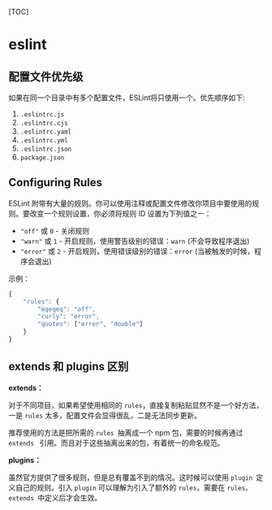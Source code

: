 [TOC]

# eslint



## 配置文件优先级

如果在同一个目录中有多个配置文件，ESLint将只使用一个。优先顺序如下:

1. `.eslintrc.js`
2. `.eslintrc.cjs`
3. `.eslintrc.yaml`
4. `.eslintrc.yml`
5. `.eslintrc.json`
6. `package.json`



## Configuring Rules

ESLint 附带有大量的规则。你可以使用注释或配置文件修改你项目中要使用的规则。要改变一个规则设置，你必须将规则 ID 设置为下列值之一：

- `"off"` 或 `0` - 关闭规则
- `"warn"` 或 `1` - 开启规则，使用警告级别的错误：`warn` (不会导致程序退出)
- `"error"` 或 `2` - 开启规则，使用错误级别的错误：`error` (当被触发的时候，程序会退出)

示例：

```js
{
    "rules": {
        "eqeqeq": "off",
        "curly": "error",
        "quotes": ["error", "double"]
    }
}
```



## extends 和 plugins 区别

**extends：**

对于不同项目，如果希望使用相同的 `rules`，直接复制粘贴显然不是一个好方法，一是 `rules` 太多，配置文件会显得很乱，二是无法同步更新。

推荐使用的方法是把所需的 `rules `抽离成一个 npm 包，需要的时候再通过 `extends ` 引用。而且对于这些抽离出来的包，有着统一的命名规范。



**plugins：**

虽然官方提供了很多规则，但是总有覆盖不到的情况。这时候可以使用 `plugin `定义自己的规则。引入 `plugin` 可以理解为引入了额外的 `rules`，需要在 `rules`、`extends `中定义后才会生效。

